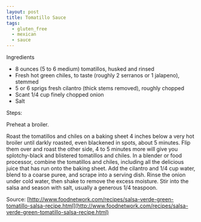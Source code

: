 ```yaml
---
layout: post
title: Tomatillo Sauce
tags:
  - gluten_free
  - mexican
  - sauce 
---
```


Ingredients
* 8 ounces (5 to 6 medium) tomatillos, husked and rinsed
* Fresh hot green chiles, to taste (roughly 2 serranos or 1 jalapeno), stemmed
* 5 or 6 sprigs fresh cilantro (thick stems removed), roughly chopped
* Scant 1/4 cup finely chopped onion
* Salt

Steps:

Preheat a broiler.

Roast the tomatillos and chiles on a baking sheet 4 inches below a very hot broiler until darkly roasted, even blackened in spots, about 5 minutes. Flip them over and roast the other side, 4 to 5 minutes more will give you splotchy-black and blistered tomatillos and chiles. In a blender or food processor, combine the tomatillos and chiles, including all the delicious juice that has run onto the baking sheet. Add the cilantro and 1/4 cup water, blend to a coarse puree, and scrape into a serving dish. Rinse the onion under cold water, then shake to remove the excess moisture. Stir into the salsa and season with salt, usually a generous 1/4 teaspoon.

Source: [http://www.foodnetwork.com/recipes/salsa-verde-green-tomatillo-salsa-recipe.html](http://www.foodnetwork.com/recipes/salsa-verde-green-tomatillo-salsa-recipe.html)

